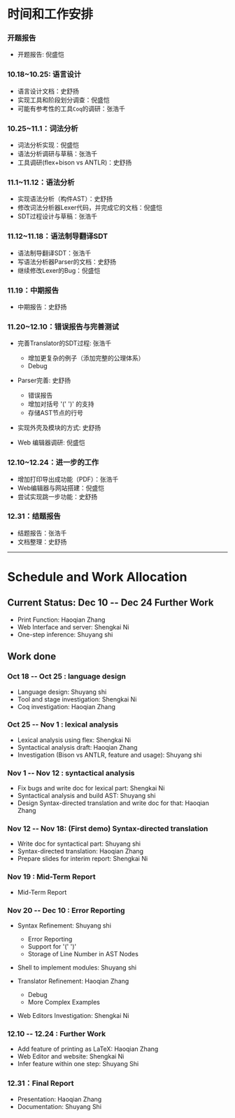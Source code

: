 # 时间和工作安排

### 开题报告
- 开题报告: 倪盛恺

### 10.18~10.25: 语言设计

- 语言设计文档：史舒扬
- 实现工具和阶段划分调查：倪盛恺
- 可能有参考性的工具`Coq`的调研：张浩千

### 10.25~11.1：词法分析
- 词法分析实现：倪盛恺
- 语法分析调研与草稿：张浩千
- 工具调研(flex+bison vs ANTLR)：史舒扬


### 11.1~11.12：语法分析
- 实现语法分析（构件AST）：史舒扬
- 修改词法分析器Lexer代码，并完成它的文档：倪盛恺
- SDT过程设计与草稿：张浩千


### 11.12~11.18：语法制导翻译SDT
- 语法制导翻译SDT：张浩千
- 写语法分析器Parser的文档：史舒扬
- 继续修改Lexer的Bug：倪盛恺

### 11.19：中期报告
- 中期报告：史舒扬

### 11.20~12.10：错误报告与完善测试

- 完善Translator的SDT过程: 张浩千
	- 增加更复杂的例子（添加完整的公理体系）
	- Debug
	
- Parser完善: 史舒扬
	- 错误报告
	- 增加对括号 '(' ')' 的支持
	- 存储AST节点的行号

- 实现外壳及模块的方式: 史舒扬

- Web 编辑器调研: 倪盛恺


### 12.10~12.24：进一步的工作

- 增加打印导出成功能（PDF）：张浩千
- Web编辑器与网站搭建：倪盛恺
- 尝试实现跳一步功能：史舒扬

### 12.31：结题报告
- 结题报告：张浩千
- 文档整理：史舒扬

***

# Schedule and Work Allocation

## Current Status: Dec 10 -- Dec 24 Further Work

- Print Function: Haoqian Zhang
- Web Interface and server: Shengkai Ni
- One-step inference: Shuyang shi

## Work done


### Oct 18 -- Oct 25 : language design

- Language design: Shuyang shi
- Tool and stage investigation: Shengkai Ni
- Coq investigation: Haoqian Zhang

### Oct 25 -- Nov 1 : lexical analysis

- Lexical analysis using flex: Shengkai Ni
- Syntactical analysis draft: Haoqian Zhang
- Investigation (Bison vs ANTLR, feature and usage): Shuyang shi

### Nov 1 -- Nov 12 : syntactical analysis

- Fix bugs and write doc for lexical part: Shengkai Ni
- Syntactical analysis and build AST: Shuyang shi
- Design Syntax-directed translation and write doc for that: Haoqian Zhang

### Nov 12 -- Nov 18: (First demo) Syntax-directed translation

- Write doc for syntactical part: Shuyang shi
- Syntax-directed translation: Haoqian Zhang
- Prepare slides for interim report: Shengkai Ni

### Nov 19 : Mid-Term Report
- Mid-Term Report


### Nov 20 -- Dec 10 : Error Reporting

- Syntax Refinement: Shuyang shi
	- Error Reporting
	- Support for '(' ')'
	- Storage of Line Number in AST Nodes

- Shell to implement modules: Shuyang shi

- Translator Refinement: Haoqian Zhang
	- Debug
	- More Complex Examples

- Web Editors Investigation: Shengkai Ni

### 12.10 -- 12.24 : Further Work

- Add feature of printing as LaTeX: Haoqian Zhang
- Web Editor and website: Shengkai Ni
- Infer feature within one step: Shuyang Shi

### 12.31：Final Report
- Presentation: Haoqian Zhang
- Documentation: Shuyang Shi
